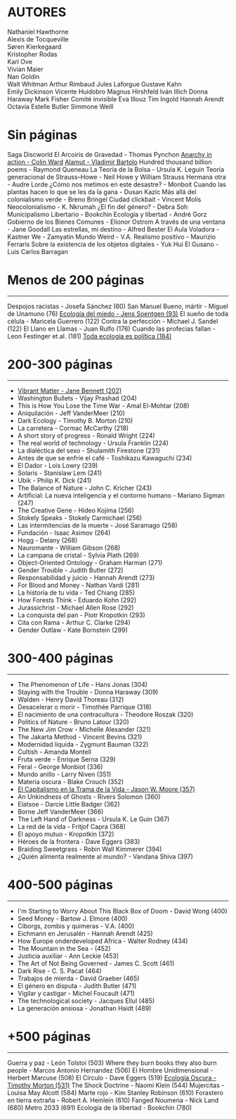 # AUTORES
Nathaniel Hawthorne  
Alexis de Tocqueville  
Søren Kierkegaard  
Kristopher Rodas  
Karl Ove  
Vivian Maier  
Nan Goldin  
Walt Whitman
Arthur Rimbaud
Jules Laforgue
Gustave Kahn  
Emily Dickinson
Vicente Huidobro
Magnus Hirshfeld
Iván Illich
Donna Haraway
Mark Fisher
Comité invisible
Eva Illouz
Tim Ingold
Hannah Arendt
Octavia Estelle Butler
Simmone Weill
# Sin páginas
Saga Discworld
El Arcoiris de Gravedad - Thomas Pynchon
[Anarchy in action - Colin Ward](https://annas-archive.org/md5/34d0bfc0b6bfa55b657e9b931df22cbe)
[Alamut - Vladimir Bartolo](https://annas-archive.org/md5/1453ed21f1af4ff751fd56eacb96ba85)
Hundred thousand billion poems - Raymond Queneau
La Teoría de la Bolsa - Ursula K. Leguin
Teoría generacional de Strauss–Howe - Neil Howe y William Strauss
Hermana otra - Audre Lorde
¿Cómo nos metimos en este desastre? - Monboit
Cuando las plantas hacen lo que se les da la gana - Dusan Kazic
Más allá del colonialismo verde - Breno Bringel
Ciudad clickbait - Vincent Molis 
Neocolonialismo - K. Nkrumah
¿El fin del género? - Debra Soh
Municipalismo Libertario - Bookchin
Ecología y libertad - André Gorz
Gobierno de los Bienes Comunes - Elionor Ostrom
A través de una ventana - Jane Goodall
Las estrellas, mi destino - Alfred Bester
El Aula Voladora - Kastner
We - Zamyatin
Mundo Weird - V.A.
Realismo positivo - Maurizio Ferraris
Sobre la existencia de los objetos digitales - Yuk Hui
El Gusano - Luis Carlos Barragan
# Menos de 200 páginas
---
Despojos racistas - Josefa Sánchez (60)
San Manuel Bueno, mártir - Miguel de Unamuno (76)
[Ecología del miedo - Jens Soentgen (93)](https://momot.rs/d3/y/1759625689/10000/g5/zlib1/zlib1/pilimi-zlib-11860000-11899999/11894474~/1B_y0AAhjLIjAd5T2xqeKQ/Ecolog%C3%ADa%20del%20miedo%20%28Spanish%20Edition%29%20--%20Jens%20Soentgen%20%5BSoentgen%2C%20Jens%5D%20--%202019%20--%20Herder%20Editorial%20--%20dcf9b5d5a3ffa1077d9b0456f7e4a68b%20--%20Anna%E2%80%99s%20Archive.pdf)
El sueño de toda célula - Maricela Guerrero (122)
Contra la perfección - Michael J. Sandel (122)
El Llano en Llamas - Juan Rulfo (176)
Cuando las profecias fallan - Leon Festinger et.al. (181)
[Toda ecología es política (184)](https://momot.rs/d3/y/1759625487/10000/g6/zlib3_files/20250612/annas_archive_data__aacid__zlib3_files__20250612T211350Z--20250612T211351Z/aacid__zlib3_files__20250612T211350Z__117563416__5BnBszWbTXQiAxcSh38exZ~/aXeyNhBLJpASs5_DPQsomg/Toda%20ecolog%C3%ADa%20es%20pol%C3%ADtica%20%3A%20Las%20luchas%20por%20el%20derecho%20al%20--%20Mari%CC%81a%20Gabriela%20Merlinsky%20--%20Bookwire%20GmbH%2C%20Ciudad%20Auto%CC%81noma%20de%20Buenos%20Aires%2C%202021%20--%209789878010847%20--%20081e8f0c677917db6a3e91fd1fe7b2cc%20--%20Anna%E2%80%99s%20Archive.pdf)
# 200-300 páginas
---
- [Vibrant Matter - Jane Bennett (202)](https://annas-archive.org/slow_download/c2edd783d62d36adaa8e79fb4c21a177/0/0)
- Washington Bullets - Vijay Prashad (204)
- This is How You Lose the Time War - Amal El-Mohtar (208)
- Aniquilación - Jeff VanderMeer (210)
- Dark Ecology - Timothy B. Morton (210)
- La carretera - Cormac McCarthy (218)
- A short story of progress - Ronald Wright (224)
- The real world of technology - Ursula Franklin (224)
- La dialéctica del sexo - Shulamith Firestone (231)
- Antes de que se enfríe el café - Toshikazu Kawaguchi (234)
- El Dador - Lois Lowry (239)
- Solaris - Stanislaw Lem (241)
- Ubik - Philip K. Dick (241)
- The Balance of Nature - John C. Kricher (243)
- Artificial: La nueva inteligencia y el contorno humano - Mariano Sigman (247)
- The Creative Gene - Hideo Kojima (256)
- Stokely Speaks - Stokely Carmichael (256)
- Las intermitencias de la muerte - José Saramago (258)
- Fundación - Isaac Asimov (264)
- Hogg - Delany (268)
- Nauromante - William Gibson (268)
- La campana de cristal - Sylvia Plath (269)
- Object-Oriented Ontology - Graham Harman (271)
- Gender Trouble - Judith Butler (272)
- Responsabilidad y juicio - Hannah Arendt (273)
- For Blood and Money - Nathan Vardi (281)
- La historia de tu vida - Ted Chiang (285)
- How Forests Think - Eduardo Kohn (292)
- Jurassichrist - Michael Allen Rose (292)
- La conquista del pan - Piotr Kropotkin (293)
- Cita con Rama - Arthur C. Clarke (294)
- Gender Outlaw - Kate Bornstein (299)
# 300-400 páginas
---
- The Phenomenon of Life - Hans Jonas (304)
- Staying with the Trouble - Donna Haraway (309)
- Walden - Henry David Thoreau (312)
- Desacelerar o morir - Timothée Parrique (318)
- El nacimiento de una contracultura - Theodore Roszak (320)
- Politics of Nature - Bruno Latour (320)
- The New Jim Crow - Michelle Alexander (321)
- The Jakarta Method - Vincent Bevins (321)
- Modernidad líquida - Zygmunt Bauman (322)
- Cultish - Amanda Montell
- Fruta verde - Enrique Serna (329)
- Feral - George Monbiot (336)
- Mundo anillo - Larry Niven (351)
- Materia oscura - Blake Crouch (352)
- [El Capitalismo en la Trama de la Vida - Jason W. Moore (357)](https://momot.rs/d3/y/1759625536/10000/g4/libgenrs_nonfiction/libgenrs_nonfiction/2880000/d64f089316e6ece1b7d6cc6f747c3bc7~/cH1WMLbkTC1aiE1ewS-KmQ/El%20capitalismo%20en%20la%20trama%20de%20la%20vida%3A%20ecolog%C3%ADa%20y%20--%20Jason%20W%20Moore%3B%20Mar%C3%ADa%20Jos%C3%A9%20Castro%20Lage%20--%20Pr%C3%A1cticas%20constituyentes%20%28traficantes%20de%20sue%C3%B1os%29%2C%2022%2C%20--%209788412125979%20--%20d64f089316e6ece1b7d6cc6f747c3bc7%20--%20Anna%E2%80%99s%20Archive.pdf)
- An Unkindness of Ghosts - Rivers Solomon (360)
- Elatsoe - Darcie Little Badger (362)
- Borne Jeff VanderMeer (366)
- The Left Hand of Darkness - Ursula K. Le Guin (367)
- La red de la vida - Fritjof Capra (368)
- El apoyo mutuo - Kropotkin (372)
- Héroes de la frontera - Dave Eggers (383)
- Braiding Sweetgrass - Robin Wall Kimmerer (394)
- ¿Quién alimenta realmente al mundo? - Vandana Shiva (397)
# 400-500 páginas
---
- I'm Starting to Worry About This Black Box of Doom - David Wong (400)
- Seed Money - Bartow J. Elmore (400)
- Cíborgs, zombis y quimeras - V.A. (400)
- Eichmann en Jerusalén - Hannah Arendt (425)
- How Europe onderdeveloped Africa - Walter Rodney (434)
- The Mountain in the Sea - (452)
- Justicia auxiliar - Ann Leckie (453)
- The Art of Not Being Governed - James C. Scott (461)
- Dark Rise - C. S. Pacat (464)
- Trabajos de mierda - David Graeber (465)
- El género en disputa - Judith Butler (471)
- Vigilar y castigar - Michel Foucault (471)
- The technological society - Jacques Ellul (485)
- La generación ansiosa - Jonathan Haidt (489)
# +500 páginas
---
Guerra y paz - León Tolstoi (503)
Where they burn books they also burn people - Marcos Antonio Hernandez (506)
El Hombre Unidimensional - Herbert Marcuse (508)
El Círculo - Dave Eggers (519)
[Ecología Oscura - Timothy Morton (531)](https://momot.rs/d3/y/1759625666/10000/g3/zlib3_files/20231230/annas_archive_data__aacid__zlib3_files__20231230T013408Z--20231230T013409Z/aacid__zlib3_files__20231230T013408Z__26892199__EWpBZKCdPYKyViXydoXwhP~/4AyFfzPORorau59TJjp98w/Ecolog%C3%ADa%20oscura%20Sobre%20la%20coexistencia%20futura%20--%20Timothy%20Morton%3B%20Fernando%20Borrajo%20--%20Contextos%2C%202019%20--%20Ediciones%20Paid%C3%B3s%20Ib%C3%A9rica%20--%209788449336225%20--%202ce81df596ce205e038dc1a2996104c2%20--%20Anna%E2%80%99s%20Archive.pdf)
The Shock Doctrine - Naomi Klein (544)
Mujercitas - Louisa May Alcott (584)
Marte rojo - Kim Stanley Robinson (610)
Forastero en tierra extraña - Robert A. Heinlein (610)
Fanged Noumena - Nick Land (680)
Metro 2033 (691)
Ecología de la libertad - Bookchin (780)